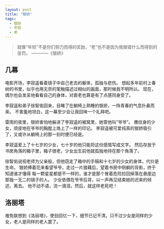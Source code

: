 ```yaml
---
layout: post
title: "银娇"
tags: 
  - 银娇
  - 年轻
  - 老
---
```



> 就像“年轻”不是你们努力而得的奖励，“老”也不是因为我做错什么而得到的惩罚。
> ————《银娇》

## 几幕

电影开场，李寂遥看着镜子中自己老去的躯体，孤独与悲伤。
想起多年前村上春树的书里，似乎也用无奈的笔触描述过相似的画面，那时候我不明所以。
现在，偶尔也会发呆地看看自己的身体，对衰老也算是有了点感同身受了。

李寂遥和弟子徐智佑回来，目睹了在躺椅上熟睡的银娇，一阵青春的气息扑鼻而来。
不害羞地坦白，这一幕至少会让我回味一个礼拜吧。

雷雨的夜里，银娇害怕地躲进了李寂遥的被窝里，她管他叫“爷爷”。
鹰纹身的少女，顽皮地在爷爷的胸膛上烙上了一样的印记。
李寂遥被可爱纯真的银娇吸引了，又或许从躺椅上的那一刻时便已经是。

李寂遥爱上了十七岁的少女，七十岁的他只能将这份感情写成文字。
然后存放于书房角落的箱子里，箱子很老，少女出生前他就孤独地待在那个角落了。

徐智佑说视老师为父亲般，但他窃走了箱中的手稿和十七岁的少女的身体，代价是生命。
银娇捧着花来看望爷爷，走过一片狼藉后，望着书房中侧躺的背影，终于知道谁才懂得
每一颗星星都是不一样的，谁才是那个冒着危险捡回掉落在悬崖边那独一无二的镜子的人。
少女依偎在爷爷后背，以一声再见结束她的迟来的倾述，离去。
他不动不语，流一滴泪，然后，就这样老死吧！

## 洛丽塔

难免联想到《洛丽塔》，使劲回忆一下，细节已记不清，只不过少女是同样的少女，老人是同样的老人罢了。



